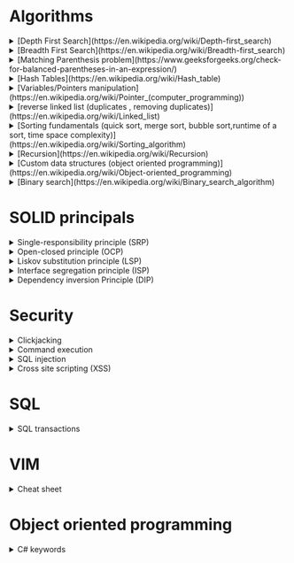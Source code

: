 # Algorithms

<details>
<summary>[Depth First Search](https://en.wikipedia.org/wiki/Depth-first_search)</summary>
</details>
<details>
<summary>[Breadth First Search](https://en.wikipedia.org/wiki/Breadth-first_search)</summary>
</details>
<details>
<summary>[Matching Parenthesis problem](https://www.geeksforgeeks.org/check-for-balanced-parentheses-in-an-expression/)</summary>
</details>
<details>
<summary>[Hash Tables](https://en.wikipedia.org/wiki/Hash_table)</summary>
</details>
<details>
<summary>[Variables/Pointers manipulation](https://en.wikipedia.org/wiki/Pointer_(computer_programming))</summary>
</details>
<details>
<summary>[reverse linked list (duplicates , removing duplicates)](https://en.wikipedia.org/wiki/Linked_list)</summary>
</details>
<details>
<summary>[Sorting fundamentals (quick sort, merge sort, bubble sort,runtime of a sort, time space complexity)](https://en.wikipedia.org/wiki/Sorting_algorithm)</summary>
</details>
<details>
<summary>[Recursion](https://en.wikipedia.org/wiki/Recursion)</summary>
</details>
<details>
<summary>[Custom data structures (object oriented programming)](https://en.wikipedia.org/wiki/Object-oriented_programming)</summary>
</details>
<details>
<summary>[Binary search](https://en.wikipedia.org/wiki/Binary_search_algorithm)</summary>
</details>

# SOLID principals

<details>
<summary>Single-responsibility principle (SRP)</summary>

A class should only have a single responsibility. This simply means only changes to one part of the software’s specification should be able to affect the specification of the class.

```java
public class PaymentProcessing
{
    public void Process(object obj)
    {
         //process logic here
    }
}
```

This class abides by the single-responsibility principle because it only does one thing and that is to process payment. If we were to add a method that does something other than processing payment, then that would violate the single-responsibility principle. The reason being is because that class would now have multiple responsibilities. Let’s say we wanted to also process Discounts in concert in payments. You might be tempted to just add the logic to process discounts in the PaymentProcessing class. But payment processing and applying discounts to payment are two different things. The solution would be to change our payment class to return the processed payment object, then create a separate Discount class, then hand over the processed payment as a parameter to the Discount class. That way the payment class still has one responsibility and now we have a Discount class that only applies discounts to processed payments. A change to the Discount class wouldn’t affect the PaymentProcessing class and vice versa.

</details>

<details>
<summary>Open-closed principle (OCP)</summary>

A class should be extendable, but closed to modification. That simply means any desired additional behavior should be added to another class that extends your original class instead of modifying it.

```java
public class Vehicle
{
    public string Make { get; set; }
    public string Model { get; set; }
    public string Trim { get; set; }
    public string Year { get; set; }
    public string Color { get; set; }
    //vehicle related logic goes here
}
```

After implementing all the required functionalities, you find out a month later that there’s a Luxury type of vehicle that shares the same functionalities as your Vehicle class except for some added premium options. Modifying the vehicle class is not the right way to solve that issue. That would violate the open-closed principle. The way to solve the issue is to extend the Vehicle class and add the additional functionalities in your new class.

```java
public class LuxuryVehicle : Vehicle
{
    public List<string> AdditionalOptions { get; set; }
    //luxury vehicle related logic goes here
}
```

By extending the Vehicle class, we inherit all the functionalities and we’re free to add whatever luxury-related logic in our new class without any fear of breaking existing functionality.

</details>

<details>
<summary>Liskov substitution principle (LSP)</summary>

A derived class must be substitutable for its base class.

Using the example code from earlier, we must be able to swap our LuxuryVehice class for our Vehicle class with no issue. Supposed we add a new property to our base class named MSRP and add a new method call `getHalfPrice()`. All this method does is dividing the MSRP value by 2. The base class precondition is that the property value will always be greater than zero.

A few weeks after bragging about how awesome your Vehicle class is, you receive new requirements that allow the MSRP in your LuxuryVehicle class to be zero with added premium options. The new requirements violate the Liskov substitution principle. A way to solve that would be to create an interface for each of the vehicle classes with the appropriate method signatures. The vehicle class would have the `getHalfPrice()` method, then the LuxuryVehicle could have the `getZeroMSRPPriceWithAddedOption()`.

</details>

<details>
<summary>Interface segregation principle (ISP)</summary>

Client-specific interfaces are better than one general-purpose interface.

Let’s say we had an interface called Staff, which would have methods such as teach, clean, processPayment, advise, etc… If we were to create a Professor class, we’d have to implement all these methods even though some of them are not related to being a professor. This interface violates the Interface segregation principle.

The solution would be to create client-specific interfaces such as _Professor, Administrator, GuidanceCounselor, Janitor, etc..._ Each interface would have the appropriate method.
* Professor -> `teach()`
* Administrator -> `processPayment()`
* GuidanceCounselor -> `advise()`
* Janitor -> `clean()`

Because of this fined grained approach, now clients can choose which one suits their specific needs. They wouldn’t have to implement method they don’t need.

</details>

<details>
<summary>Dependency inversion Principle (DIP)</summary>

The high-level module must not depend on the low-level module, but they should depend on abstractions.

```java
public class MessageBoard
{
    private WhatUpMessage message;
    public MessageBoard(WhatsUpMessage message)
    {
        this.message = message;
    }
}
```

The high-level module MessageBoard now depends on the low-level WhatsUpMessage. If we needed to print the underlying message in the high-level module, we would now find ourselves at the mercy of the low-level module. We would have to write WhatsUpMessage specific logic to print that message. If later, FacebookMessage needed to be supported, we would have to modify the high-level module( tightly-coupled code). That violates the Dependency inversion principle.

A way to fix that would be to extract that dependency. Create an interface and add whatever your high-level module needs. Any class that needed to use your high-level module would have to implement that interface.

Your interface would look something like this

```java
public interface IMessage
{
   public void PrintMessage();
}
```

Your MessageBoard now would look like this

```java
public class MessageBoard
{
    private IMessage message;
    public MessageBoard(IMessage message)
    {
        this.message = message;
    }
    public void PrintMessage()
    {
        this.message.PrintMessage();
    }
}
```

The low-level module would look like this

```java
public class WhatUpMessage : IMessage
{
    public void PrintMessage()
    {
        //print whatsup message
    }
}
public class FacebookMessage : IMessage
{
    public void PrintMessage()
    {
        //print facebook message
    }
}
```

That abstraction removes the dependency of the low-level module in your high-level module. The high-level module is now completely independent of any low-level module.

</details>

# Security

<details>
<summary>Clickjacking</summary>

*Clickjacking* is a method that tricks users into clicking on harmful links, by disguising the link as something else. Attackers can do this by building their own site with a similar domain to a popular site, including the popular site using an [iframe](https://www.w3schools.com/tags/tag_iframe.asp), and adding a transparent div, wrapped by a link tag, over the iframe. The div can be placed over the iframe by setting its [z-index](https://www.w3schools.com/cssref/pr_pos_z-index.asp) to a value higher than the iframe's z-index. The link can be used to download malware or direct the user to another site.

Clickjacking has been used to do the following:

* collect login credentials
  * render a fake login box on top of the real one
* trick users into turning on their web-cam or microphone
  * render invisible elements over the Adobe Flash settings page
* spread worms on social media sites
* promote online scams by tricking people into clicking on a link
* spread malware by diverting users to malicious download links

### Protection

To ensure that your site doesn’t get targeted by a clickjacking attack, you need to make sure it cannot be wrapped in an iframe. This can be done by giving the browser instructions directly via HTTP headers, or by using client-side JavaScript for older browsers (also known as frame-killing).

##### X-Frame-Options

The `X-Frame-Options` HTTP header can be used to indicate whether or not a browser should be allowed to render a page in a `<frame>`, `<iframe>` or `<object>` tag. It was designed specifically to help protect against clickjacking.

There are three permitted values for the header:

* DENY - The page cannot be displayed in a frame, regardless of the site attempting to do so.
* SAMEORIGIN - The page can only be displayed in a frame on the same origin as the page itself.
* ALLOW-FROM *uri* - The page can only be displayed in a frame on the specified origins.

##### Content Security Policy

The `Content-Security-Policy` HTTP header is part of the HTML5 standard. This header replaces and provides a broader range of protection than the `X-Frame-Options` header. It is designed in such a way that website authors can whitelist individual domains from which resources (like scripts, stylesheets, and fonts) can be loaded.

To control where your site can be embedded, use the frame-ancestors directive:

`Content-Security-Policy: frame-ancestors 'none'` cannot be displayed in a frame, regardless of the site attempting to do so.

`Content-Security-Policy: frame-ancestors 'self'` can only be displayed in a frame on the same origin as the page itself.

`Content-Security-Policy: frame-ancestors *uri*` can only be displayed in a frame on the specified origins.

##### Frame-Killing

In older browsers, the most common way to protect users against clickjacking was to include frame-killing JavaScript to prevent the page from being included in iframes:

```html
<style>
  /* Hide page by default */
  html { display : none; }
</style>

<script>
  if (self == top) {
    // Everything checks out, show the page
    document.documentElement.style.display = 'block';
  } else {
    // Break out of the frame
    top.location = self.location;
  }
</script>
```

When the page loads, this code will check that the domain of the page matches the domain of the browser window, which will not be true when the page is embedded in an iframe.

</details>

<details>
<summary>Command execution</summary>

If your web application calls operating system processes via the command line, an attacker may be able to execute arbitrary code on your server. This type of attack is coined *command execution*.  

Remote code execution can allow attackers to gaining access to the server, escalate their user privileges, install malicious scripts, or make your server part of a botnet to be used at a later date.

### Protection

If your application calls out to the operating system, you need to be sure command strings are constructed securely.

##### Try to Avoid Command Line Calls Altogether

Modern programming languages have interfaces that permit you to read files, send emails, and perform other operation system functions. Use APIs wherever possible and only use shell commands where they are necessary.

###### Escape Inputs Correctly

Injection vulnerabilities occur when untrusted input is not sanitized correctly. If you use shell commands, be sure to scrub input values for potentially malicious characters, such as `;`, `&`, `|`, and `` ` ``. You can also restrict input by testing it against a regular expression of known safe characters (for example, alphanumeric characters).

##### Restrict the Permitted Commands

Try to construct all or most of your shell commands using string literals, rather than user input. Where user input is required, try to whitelist permitted values, or enumerate them in a conditional statement.

</details>

<details>
<summary>SQL injection</summary>

The most common website vulnerability, also known as *SQL injection*, enables attackers to run arbitrary commands against your database, potentially exposing sensitive information.

### Example
Say we enter the below credentials into a login.

username: `user@email.com`

password; `password'`

```bash
An error occurred: PG::SyntaxError: ERROR: unterminated quoted string at or near "'password'' limit 1" LINE 1: ...ers where email = 'user@email.com' and password = 'password'... ^ : select * from users where email = 'user@email.com' and password = 'password'' limit 1.
Unable to login this user due to unexpected error.`
```

This example server log shows a SQL syntax error, indicating that the quote character unexpectedly broke the server logic.

```sql
SELECT *
  FROM users
 WHERE email = 'user@email.com'
   AND pass  = 'password'' LIMIT 1
```

The single quote is directly entered into the SQL string, and terminates the query early. This is what caused the syntax error in the above log, and shows that this application is vulnerable to SQL injection.

An attacker might use the following credentials to gain access to the `username@email.com` account.

username: `username@email.com`

password: `' or 1=1--`

The characters `--` comment out the rest of the SQL statement, causing the database to ignore `LIMIT 1` and the extra single quote. The SQL statement becomes `'' or 1=1`, evaluating to true, which allows the attacker to authenticate without supplying the actual password.

```sql
SELECT *
  FROM users
 WHERE email = 'user@email.com'
   AND pass  = '' or 1=1--' LIMIT 1
```

### Risks
SQL injection attacks can be used to:

* bypass authentication, as shown in the above example
* extract sensitive information, such as passwords, credit card numbers, or SSNs
* delete data or drop tables
* inject malicious code to execute when other users visit the site

### Protection
##### Parameterized Statements
Programming languages talk to SQL databases using drivers. Drivers allow the application to construct and run SQL statements against the database. *Parameterized statements* make sure inputs, inserted into SQL statements, are safe and will no allow attackers to run arbitrary code against your database.

`Secure` way of running SQL query in JDBC:
```java
// Define which user we want to find.
String email = "user@email.com";

// Connect to the database.
Connection conn = DriverManager.getConnection(URL, USER, PASS);
Statement stmt = conn.createStatement();

// Construct the SQL statement we want to run with parameter.
String sql = "SELECT * FROM users WHERE email = ?";

// Run the query, passing the 'email' parameter value.
ResultSet results = stmt.executeQuery(sql, email);

while (results.next()) {
  // Do something with the data returned.
}
```

`Dangerous`, explicit way of running SQL query in JDBC:
```java
// Define which user we want to find.
String email = "user@email.com";

// Connect to the database.
Connection conn = DriverManager.getConnection(URL, USER, PASS);
Statement stmt = conn.createStatement();

// Dangerous way of constructing a query; using string concatenation.
String sql = "SELECT * FROM users WHERE email = '" + email + "'";

// Run the query without parameterizing the input.
ResultSet results = stmt.executeQuery(sql);

while (results.next()) {
  // Hacked.
}
```

The key difference is the input data being passed into the `executeQuery()` [method](https://docs.oracle.com/javase/tutorial/jdbc/basics/processingsqlstatements.html), rather than being concatenated into the SQL query. In the first case, the parameterized string and the parameters are passed to the database separately, which allows the driver to correctly interpret them. In the second case, the full SQL statement is constructed before the driver is invoked, meaning we are vulnerable to maliciously crafted parameters.

If you are unable to use parameterized statements or a library that writes SQL for you, you should make sure to escape special string characters in input parameters. Sanitizing inputs should check that supplied fields like email addresses match a regular expression, ensure that numeric or alphanumeric fields do not contain symbol characters, and reject (or strip)  whitespace and new line characters where they are not appropriate.

Injection attacks often rely on the attacker being able to craft an input that will prematurely close the argument string in which they appear in the SQL statement. Programming languages have standard ways to describe strings containing quotes within them. Typically, doubling up the quote character, replacing `'` with `''`, will treat this quote as part of the string, not the end of the string.

</details>

<details>
<summary>Cross site scripting (XSS)</summary>

Cross Site Scripting (XSS) takes advantage of sites who allow users to add content. XSS allows arbitrary execution of JavaScript code. The damage that can be done by an attacker depends on the sensitivity of the data being handled by your site. Hackers who have exploited XSS have been able to do the following:

* Spread worms on social media sites
* Session hijacking
  * Send the session ID to a remote site under the hacker’s control, allowing the hacker to impersonate that user by hijacking a session in progress
* Identity theft
  * Steal confidential information such as credit card numbers on a compromised site
* Denial of service attacks and website vandalism
* Theft of sensitive data, such as passwords
* Financial fraud on banking sites

### Protection

To protect against stored XSS attacks, make sure any dynamic content coming from the data store cannot be used to inject JavaScript on a page.

##### Escape Dynamic Content

Web pages are usually created by template files, which are made up of HTML mixed with dynamic content. Stored XSS attacks make use of the improper treatment of dynamic content coming from a backend data store. The attacker abuses an editable field by inserting some JavaScript code, which is evaluated in the browser when another user visits that page.

Unless your site is a content-management system, it is rare that you want your users to author raw HTML. Instead, you should escape all dynamic content coming from a data store, so the browser knows it is to be treated as the contents of HTML tags, as opposed to raw HTML.

Escaping dynamic contents generally consists of replacing significant characters with the HTML entity encoding:

`"`	&#34

`#`	&#35

`&`	&#38

`'`	&#39

`(`	&#40

`)`	&#41

`/`	&#47

`;`	&#59

`<`	&#60

`>`	&#62

Most modern frameworks will escape dynamic content by default. Escaping editable content in this way means it will never be treated as executable code by the browser.

##### Whitelist Values

If a particular dynamic data item can only take a handful of valid values, the best practice is to restrict the values in the data store, and have your rendering logic only permit known good values. For instance, instead of asking a user to type in their country of residence, have them select from a drop-down list.

##### Implement Content-Security-Policy

Modern browsers support [Content-Security-Policy](https://developers.google.com/web/fundamentals/security/csp/), which allows the author to control where the site's JavaScript (and other resources) can be loaded and executed from. XSS attacks rely on the attacker being able to run malicious scripts on a user’s web page - either by injecting inline `<script>` tags somewhere within the `<html>` tag of a page, or by tricking the browser into loading the JavaScript from a malicious third-party domain.

By setting a content security policy in the response header, you can tell the browser to never execute inline JavaScript, and to lock down which domains can host JavaScript for a page.

`<meta http-equiv="Content-Security-Policy" content="script-src 'self' https://apis.google.com">`

By whitelisting the URIs from which scripts can be loaded, you are implicitly stating that inline JavaScript is not allowed.

</details>

# SQL

<details>
<summary>SQL transactions</summary>

One way to safely make changes to your SQL database is by using `transactions`. By wrapping statements in a transaction, you are able to revert your changes, if needed.

### Example
In this example, I wrap a couple of delete statements in a transaction.

```sql
BEGIN tran
SAVE tran point1

DELETE FROM table
WHERE var = 2
SAVE tran point2

DELETE FROM table
WHERE var = 3
SAVE tran point3
```

If you need to revert your changes, `rollback` to a save point.

```sql
rollback tran point1
```

</details>

# VIM

<details>
<summary>Cheat sheet</summary>

Vim is a powerful text editor that is useful to programmers, system administrators, and heavy editors of plain text files. You are likely to first experience Vim on a linux system or when trying to resolve code conflicts using git. After you read this post, I recommend that you go through the interactive tutorial by typing `vimtutor` into your command line.

The command to edit a file using Vim is `vim filename.type`. There are three main modes to Vim: insert, command, and last-line.

### Command Mode `esc`
When first entering Vim, you begin in command mode. This means that all alphanumeric keys are bound to commands, rather than inserting respective characters.
#### Movements

`h` - one character to the left

`j` - down one line

`k` - up one line

`l` - one character to the right

`0` - to the beginning of the line

`$` - to the end of the line

`w` - forward one word

`b` - backward one word

`G` - to the end of the file

`gg` - to the beginning of the file

`` `. ``  - to the last edit

Prefacing a movement with a number will execute the command that many times. For example, `4j` will move your cursor down four lines.

#### Editing
`x` - delete character

`dw` - deletes from cursor to end of word

`d0` - delete to beginning of a line

`d$` - delete to end of a line

`dgg` - delete to beginning of file

`dG` - delete to end of file

`u` - undo last operation(s)

`Ctrl-r` - redo last undo(s)

#### Search and Replace
`/text` - search for "text", going forward

`n` - move cursor to next instance of searched text (wrapped at end of document)

`N` - move cursor to previous instance of searched text

`?text` - search for "text", going backward

`:%s/text/replacement/g` - search entire document and replace "text" with "replacement"

`:%s/text/replacement/gc` - search entire document and replace "text" with "replacement", with confirmation

#### Copying and Pasting
The last bit of text you deleted is now in your buffer and is ready to be pasted.

`p` - paste text after current line

`P` - paste text on current line

`v` - highlight one character at a time

`V` - highlight one line at a time

`Ctrl-v` - highlight by column

`y` - yank text, after highlighting, place into buffer

### Insert Mode `i`
This mode allows you to insert the respective characters you type on your keyboard. To go back to command mode, use `esc`.

### Last-line Mode `:`
`:q` - quit the editor

`:q!` - override save and quit

`:w {filename}` - write (save) the file

`:ZZ` - save and quit

</details>

# Object oriented programming

<details>
<summary>C# keywords</summary>

This post is a collection of important C# keyword definitions. Many of these descriptions are from the [Microsoft docs](https://docs.microsoft.com/en-us/dotnet/csharp/language-reference/keywords/).

### static
The static modifier is used to declare a static member, which belongs to the type itself rather than to a specific object. The static modifier can be used with classes, fields, methods, properties, operators, events, and constructors.

```cs
public class MyBaseC
{
    public struct MyStruct
    {
        public static int x = 100;
    }
}
```

### abstract class
The abstract modifier indicates that the thing being modified has a missing or incomplete implementation. The abstract modifier can be used with classes, methods, properties, indexers, and events. Members marked as abstract, or included in an abstract class, must be implemented by classes that derive from the abstract class. The `override` modifier is required to extend or modify the abstract or virtual implementation of an inherited method, property, indexer, or event.

```cs
abstract class ShapesClass
{
    abstract public int Area();
}
class Square : ShapesClass
{
    int side = 0;

    public Square(int n)
    {
        side = n;
    }
    // Area method is required to avoid
    // a compile-time error.
    public override int Area()
    {
        return side * side;
    }

    static void Main() 
    {
        Square sq = new Square(12);
        Console.WriteLine("Area of the square = {0}", sq.Area()); // 144s
    }

    interface I
    {
        void M();
    }
    abstract class C : I
    {
        public abstract void M();
    }

}
```

### virtual
The virtual keyword is used to modify a method, property, indexer, or event declaration and allow for it to be overridden in a derived class. The `override` modifier is required to extend or modify the abstract or virtual implementation of an inherited method, property, indexer, or event.

```cs
class MyBaseClass
{
    // virtual auto-implemented property. Overrides can only
    // provide specialized behavior if they implement get and set accessors.
    public virtual string Name { get; set; }

    // ordinary virtual property with backing field
    private int num;
    public virtual int Number
    {
        get { return num; }
        set { num = value; }
    }
}


class MyDerivedClass : MyBaseClass
{
    private string name;

   // Override auto-implemented property with ordinary property
   // to provide specialized accessor behavior.
    public override string Name
    {
        get
        {
            return name;
        }
        set
        {
            if (value != String.Empty)
            {
                name = value;
            }
            else
            {
                name = "Unknown";
            }
        }
    }

}
```

### interface
An interface contains only the signatures of methods, properties, events or indexers. A class or struct that implements the interface must implement the members of the interface that are specified in the interface definition.

```cs
interface ISampleInterface
{
    void SampleMethod();
}

class ImplementationClass : ISampleInterface
{
    // Explicit interface member implementation: 
    void ISampleInterface.SampleMethod()
    {
        // Method implementation.
    }

    static void Main()
    {
        // Declare an interface instance.
        ISampleInterface obj = new ImplementationClass();

        // Call the member.
        obj.SampleMethod();
    }
}
```

### sealed
When applied to a class, the sealed modifier prevents other classes from inheriting from it. In the following example, class B inherits from class A, but no class can inherit from class B.

```cs
class A {}      
sealed class B : A {}  
```

### struct
A struct type is a value type that is typically used to encapsulate small groups of related variables, such as the coordinates of a rectangle or the characteristics of an item in an inventory. 

```cs
public struct Book  
{  
    public decimal price;  
    public string title;  
    public string author;  
}  
```

### delegate
A delegate is a type that represents references to methods with a particular parameter list and return type. When you instantiate a delegate, you can associate its instance with any method with a compatible signature and return type. You can invoke (or call) the method through the delegate instance.

Delegates are used to pass methods as arguments to other methods. Event handlers are nothing more than methods that are invoked through delegates. You create a custom method, and a class such as a windows control can call your method when a certain event occurs.

```cs
public delegate int PerformCalculation(int x, int y);
```

### params
By using the params keyword, you can specify a method parameter that takes a variable number of arguments.

```cs
public class MyClass
{
    public static void UseParams(params int[] list)
    {
        for (int i = 0; i < list.Length; i++)
        {
            Console.Write(list[i] + " ");
        }
        Console.WriteLine();
    }
}
```

### ref
The ref keyword indicates a value that is passed by reference. It is used in four different contexts:

* In a method signature and in a method call, to pass an argument to a method by reference. See Passing an argument by reference for more information.
* In a method signature, to return a value to the caller by reference. See Reference return values for more information.
* In a member body, to indicate that a reference return value is stored locally as a reference that the caller intends to modify or, in general, a local variable accesses another value by reference. See Ref locals for more information.
* In a struct declaration to declare a ref struct or a ref readonly struct. See ref struct declarations for more information.

```cs
void Method(ref int refArgument)
{
    refArgument = refArgument + 44;
}

int number = 1;
Method(ref number);
Console.WriteLine(number); // 45
```

### out 
The out keyword causes arguments to be passed by reference. It is like the ref keyword, except that ref requires that the variable be initialized before it is passed. It is also like the in keyword, except that in does not allow the called method to modify the argument value. To use an out parameter, both the method definition and the calling method must explicitly use the out keyword.

```cs
int initializeInMethod;
OutArgExample(out initializeInMethod);
Console.WriteLine(initializeInMethod);     // 44

void OutArgExample(out int number)
{
    number = 44;
}
```

</details>
